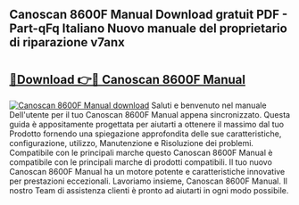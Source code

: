 ## Canoscan 8600F Manual Download gratuit PDF - Part-qFq Italiano Nuovo manuale del proprietario di riparazione v7anx

# <h2><a href="http://dfelhz1.blite.top/?on=Canoscan+8600F+Manual">🔗Download 👉🔴 Canoscan 8600F Manual</a></h2>

[![Canoscan 8600F Manual download](https://i.imgur.com/lujVjoI.png)](http://dfelhz1.blite.top/?on=Canoscan+8600F+Manual)
Saluti e benvenuto nel manuale Dell'utente per il tuo Canoscan 8600F Manual appena sincronizzato. Questa guida è appositamente progettata per aiutarti a ottenere il massimo dal tuo Prodotto fornendo una spiegazione approfondita delle sue caratteristiche, configurazione, utilizzo, Manutenzione e Risoluzione dei problemi. Compatibile con le principali marche questo Canoscan 8600F Manual è compatibile con le principali marche di prodotti compatibili. Il tuo nuovo Canoscan 8600F Manual ha un motore potente e caratteristiche innovative per prestazioni eccezionali. Lavoriamo insieme, Canoscan 8600F Manual. Il nostro Team di assistenza clienti è pronto ad aiutarti in ogni modo possibile.
